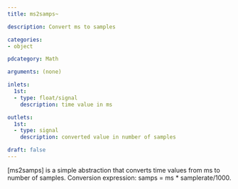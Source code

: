 ```yaml
---
title: ms2samps~

description: Convert ms to samples

categories:
- object

pdcategory: Math

arguments: (none)

inlets:
  1st:
  - type: float/signal
    description: time value in ms

outlets:
  1st:
  - type: signal
    description: converted value in number of samples

draft: false
---
```


[ms2samps] is a simple abstraction that converts time values from ms to number of samples. 
Conversion expression: samps = ms * samplerate/1000.
